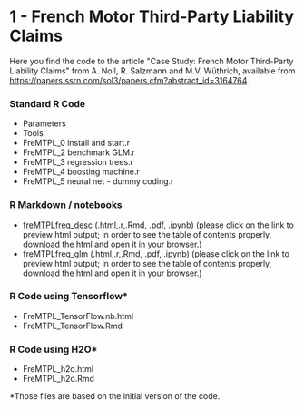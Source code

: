 # 1 - French Motor Third-Party Liability Claims

Here you find the code to the article "Case Study: French Motor Third-Party Liability Claims" from A. Noll, R. Salzmann and M.V. Wüthrich, available from https://papers.ssrn.com/sol3/papers.cfm?abstract_id=3164764.

### Standard R Code
- Parameters
- Tools
- FreMTPL_0 install and start.r
- FreMTPL_2 benchmark GLM.r
- FreMTPL_3 regression trees.r
- FreMTPL_4 boosting machine.r
- FreMTPL_5 neural net - dummy coding.r

### R Markdown / notebooks
- [freMTPLfreq_desc](https://htmlpreview.github.io/?https://github.com/JSchelldorfer/ActuarialDataScience/blob/master/1%20-%20French%20Motor%20Third-Party%20Liability%20Claims/freMTPLfreq_desc.html) (.html,.r,.Rmd, .pdf, .ipynb) (please click on the link to preview html output; in order to see the table of contents properly, download the html and open it in your browser.)
- freMTPLfreq_glm (.html,.r,.Rmd, .pdf, .ipynb) (please click on the link to preview html output; in order to see the table of contents properly, download the html and open it in your browser.)

### R Code using Tensorflow*
- FreMTPL_TensorFlow.nb.html
- FreMTPL_TensorFlow.Rmd

### R Code using H2O*
- FreMTPL_h2o.html
- FreMTPL_h2o.Rmd

*Those files are based on the initial version of the code.
